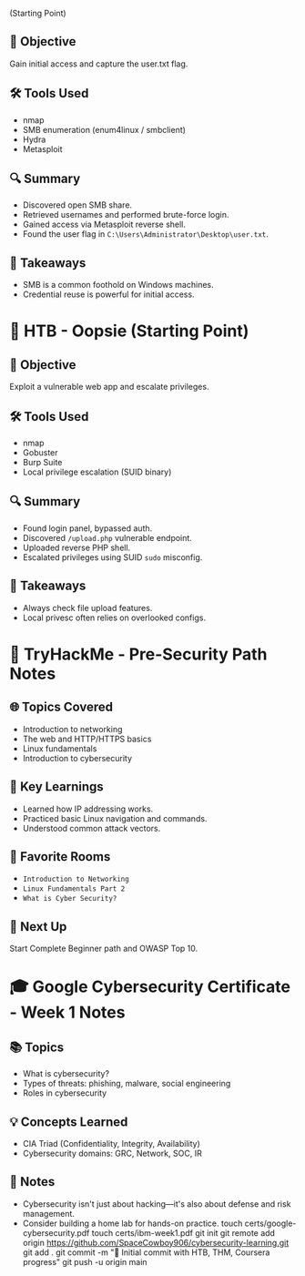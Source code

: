 (Starting Point)

## 🧠 Objective
Gain initial access and capture the user.txt flag.

## 🛠 Tools Used
- nmap
- SMB enumeration (enum4linux / smbclient)
- Hydra
- Metasploit

## 🔍 Summary
- Discovered open SMB share.
- Retrieved usernames and performed brute-force login.
- Gained access via Metasploit reverse shell.
- Found the user flag in `C:\Users\Administrator\Desktop\user.txt`.

## 🎯 Takeaways
- SMB is a common foothold on Windows machines.
- Credential reuse is powerful for initial access.
# 🐛 HTB - Oopsie (Starting Point)

## 🧠 Objective
Exploit a vulnerable web app and escalate privileges.

## 🛠 Tools Used
- nmap
- Gobuster
- Burp Suite
- Local privilege escalation (SUID binary)

## 🔍 Summary
- Found login panel, bypassed auth.
- Discovered `/upload.php` vulnerable endpoint.
- Uploaded reverse PHP shell.
- Escalated privileges using SUID `sudo` misconfig.

## 🎯 Takeaways
- Always check file upload features.
- Local privesc often relies on overlooked configs.
# 🧠 TryHackMe - Pre-Security Path Notes

## 🌐 Topics Covered
- Introduction to networking
- The web and HTTP/HTTPS basics
- Linux fundamentals
- Introduction to cybersecurity

## 🔑 Key Learnings
- Learned how IP addressing works.
- Practiced basic Linux navigation and commands.
- Understood common attack vectors.

## 📝 Favorite Rooms
- `Introduction to Networking`
- `Linux Fundamentals Part 2`
- `What is Cyber Security?`

## 🎯 Next Up
Start Complete Beginner path and OWASP Top 10.
# 🎓 Google Cybersecurity Certificate - Week 1 Notes

## 📚 Topics
- What is cybersecurity?
- Types of threats: phishing, malware, social engineering
- Roles in cybersecurity

## 💡 Concepts Learned
- CIA Triad (Confidentiality, Integrity, Availability)
- Cybersecurity domains: GRC, Network, SOC, IR

## 🎯 Notes
- Cybersecurity isn't just about hacking—it's also about defense and risk management.
- Consider building a home lab for hands-on practice.
touch certs/google-cybersecurity.pdf
touch certs/ibm-week1.pdf
git init
git remote add origin https://github.com/SpaceCowboy906/cybersecurity-learning.git
git add .
git commit -m "🚀 Initial commit with HTB, THM, Coursera progress"
git push -u origin main

